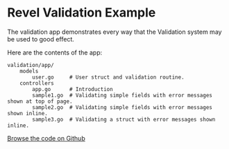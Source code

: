 Revel Validation Example
===============================

The validation app demonstrates every way that the Validation system may be used
to good effect.

Here are the contents of the app:

	validation/app/
		models
			user.go     # User struct and validation routine.
		controllers
			app.go      # Introduction
			sample1.go  # Validating simple fields with error messages shown at top of page.
			sample2.go  # Validating simple fields with error messages shown inline.
			sample3.go  # Validating a struct with error messages shown inline.

[Browse the code on Github](https://github.com/revel/samples/tree/master/validation)
